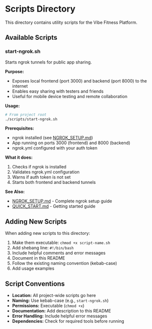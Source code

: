 # Scripts Directory

This directory contains utility scripts for the Vibe Fitness Platform.

## Available Scripts

### start-ngrok.sh

Starts ngrok tunnels for public app sharing.

**Purpose:**
- Exposes local frontend (port 3000) and backend (port 8000) to the internet
- Enables easy sharing with testers and friends
- Useful for mobile device testing and remote collaboration

**Usage:**
```bash
# From project root
./scripts/start-ngrok.sh
```

**Prerequisites:**
- ngrok installed (see [NGROK_SETUP.md](../NGROK_SETUP.md))
- App running on ports 3000 (frontend) and 8000 (backend)
- ngrok.yml configured with your auth token

**What it does:**
1. Checks if ngrok is installed
2. Validates ngrok.yml configuration
3. Warns if auth token is not set
4. Starts both frontend and backend tunnels

**See Also:**
- [NGROK_SETUP.md](../NGROK_SETUP.md) - Complete ngrok setup guide
- [QUICK_START.md](../QUICK_START.md) - Getting started guide

## Adding New Scripts

When adding new scripts to this directory:

1. Make them executable: `chmod +x script-name.sh`
2. Add shebang line: `#!/bin/bash`
3. Include helpful comments and error messages
4. Document in this README
5. Follow the existing naming convention (kebab-case)
6. Add usage examples

## Script Conventions

- **Location:** All project-wide scripts go here
- **Naming:** Use kebab-case (e.g., `start-ngrok.sh`)
- **Permissions:** Executable (`chmod +x`)
- **Documentation:** Add description to this README
- **Error Handling:** Include helpful error messages
- **Dependencies:** Check for required tools before running
